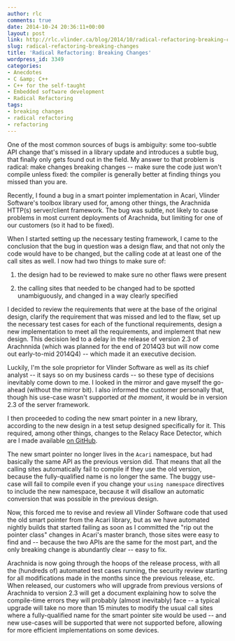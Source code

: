 ```yaml
---
author: rlc
comments: true
date: 2014-10-24 20:36:11+00:00
layout: post
link: http://rlc.vlinder.ca/blog/2014/10/radical-refactoring-breaking-changes/
slug: radical-refactoring-breaking-changes
title: 'Radical Refactoring: Breaking Changes'
wordpress_id: 3349
categories:
- Anecdotes
- C &amp; C++
- C++ for the self-taught
- Embedded software development
- Radical Refactoring
tags:
- breaking changes
- radical refactoring
- refactoring
---
```


One of the most common sources of bugs is ambiguity: some too-subtle API change that's missed in a library update and introduces a subtle bug, that finally only gets found out in the field. My answer to that problem is radical: make changes breaking changes -- make sure the code just won't compile unless fixed: the compiler is generally better at finding things you missed than you are.
<!--more-->
Recently, I found a bug in a smart pointer implementation in Acari, Vlinder Software's toolbox library used for, among other things, the Arachnida HTTP(s) server/client framework. The bug was subtle, not likely to cause problems in most current deployments of Arachnida, but limiting for one of our customers (so it had to be fixed).

When I started setting up the necessary testing framework, I came to the conclusion that the bug in question was a design flaw, and that not only the code would have to be changed, but the calling code at at least one of the call sites as well. I now had two things to make sure of:



	
  1. the design had to be reviewed to make sure no other flaws were present

	
  2. the calling sites that needed to be changed had to be spotted unambiguously, and changed in a way clearly specified



I decided to review the requirements that were at the base of the original design, clarify the requirement that was missed and led to the flaw, set up the necessary test cases for each of the functional requirements, design a new implementation to meet all the requirements, and implement that new design. This decision led to a delay in the release of version 2.3 of Arachnnida (which was planned for the end of 2014Q3 but will now come out early-to-mid 2014Q4) -- which made it an executive decision.

Luckily, I'm the sole proprietor for Vlinder Software as well as its chief analyst -- it says so on my business cards -- so these type of decisions inevitably come down to me. I looked in the mirror and gave myself the go-ahead (without the mirror bit). I also informed the customer personally that, though his use-case wasn't supported _at the moment_, it would be in version 2.3 of the server framework.

I then proceeded to coding the new smart pointer in a new library, according to the new design in a test setup designed specifically for it. This required, among other things, changes to the Relacy Race Detector, which are I made available [on GitHub](https://github.com/VlinderSoftware/relacy).

The new smart pointer no longer lives in the `Acari` namespace, but had basically the same API as the previous version did. That means that all the calling sites automatically fail to compile if they use the old version, because the fully-qualified name is no longer the same. The buggy use-case will fail to compile even if you change your `using namespace` directives to include the new namespace, because it will disallow an automatic conversion that was possible in the previous design.

Now, this forced me to revise and review all Vlinder Software code that used the old smart pointer from the Acari library, but as we have automated nightly builds that started failing as soon as I committed the "rip out the pointer class" changes in Acari's master branch, those sites were easy to find and -- because the two APIs are the same for the most part, and the only breaking change is abundantly clear -- easy to fix.

Arachnida is now going through the hoops of the release process, with all the (hundreds of) automated test cases running, the security review starting for all modifications made in the months since the previous release, etc. When released, our customers who will upgrade from previous versions of Arachnida to version 2.3 will get a document explaining how to solve the compile-time errors they will probably (almost inevitably) face -- a typical upgrade will take no more than 15 minutes to modify the usual call sites where a fully-qualified name for the smart pointer site would be used -- and new use-cases will be supported that were not supported before, allowing for more efficient implementations on some devices.
